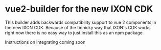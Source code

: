 # vue2-builder for the new IXON CDK

This builder adds backwards compatibility support to vue 2 components in the new IXON CDK.
Because of the finnicky way that IXON's CDK works right now there is no easy way to just install this as an npm package. 

Instructions on integrating coming soon
